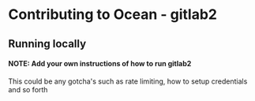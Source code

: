 # Contributing to Ocean - gitlab2

## Running locally

#### NOTE: Add your own instructions of how to run gitlab2

This could be any gotcha's such as rate limiting, how to setup credentials and so forth
